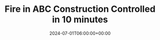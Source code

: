 ---
title: "Fire in ABC Construction Controlled in 10 minutes"
description: "Lorem ipsum dolor sit amet consectetur. Dui consectetur tristique dui nam purus sollicitudin ac enim."
slug: "2-fire-in-abc-construction-controlled-in-10-minutes-2024"
date: 2024-07-01T06:00:00+00:00
years: ["mission-2024"]
number: "12345"
draft: false
---